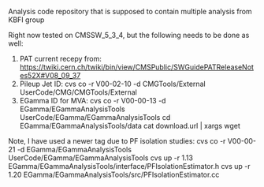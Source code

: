 Analysis code repository that is supposed to contain multiple analysis from KBFI group

Right now tested on CMSSW_5_3_4, but the following needs to be done as well:

1) PAT current recepy from: https://twiki.cern.ch/twiki/bin/view/CMSPublic/SWGuidePATReleaseNotes52X#V08_09_37
2) Pileup Jet ID: cvs co -r V00-02-10 -d CMGTools/External UserCode/CMG/CMGTools/External
3) EGamma ID for MVA: 
cvs co -r V00-00-13 -d EGamma/EGammaAnalysisTools UserCode/EGamma/EGammaAnalysisTools
         cd EGamma/EGammaAnalysisTools/data
         cat download.url | xargs wget

Note, I have used a newer tag due to PF isolation studies:
cvs co -r V00-00-21 -d EGamma/EGammaAnalysisTools UserCode/EGamma/EGammaAnalysisTools
cvs up -r 1.13 EGamma/EGammaAnalysisTools/interface/PFIsolationEstimator.h
cvs up -r 1.20 EGamma/EGammaAnalysisTools/src/PFIsolationEstimator.cc

